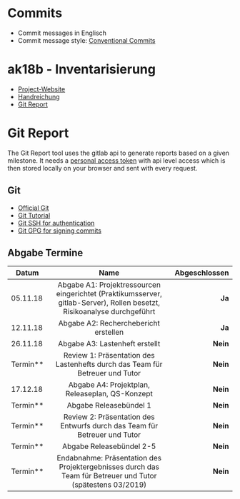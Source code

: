 # Commits

- Commit messages in Englisch
- Commit message style: [Conventional Commits](https://www.conventionalcommits.org/en/v1.0.0-beta.2/)

# ak18b - Inventarisierung

- [Project-Website](http://pcai042.informatik.uni-leipzig.de/~ak18b/jekyll/)
- [Handreichung](http://pcai042.informatik.uni-leipzig.de/swp/SWP-18/handreichung.pdf)
- [Git Report](http://pcai042.informatik.uni-leipzig.de/~ak18b/git-report/)

# Git Report

The Git Report tool uses the gitlab api to generate reports based on
a given milestone. It needs a
[personal access token](https://git.informatik.uni-leipzig.de/profile/personal_access_tokens)
with api level access which is then stored locally on your browser and
sent with every request.

## Git

- [Official Git](https://git-scm.com/)
- [Git Tutorial](https://white-gecko.github.io/GitTutorial/)
- [Git SSH for authentication](https://gitlab.com/help/ssh/README)
- [Git GPG for signing commits](https://gitlab.com/help/user/project/repository/gpg_signed_commits/index.md)

## Abgabe Termine

| Datum      |                                                          Name                                                           | Abgeschlossen |
| ---------- | :---------------------------------------------------------------------------------------------------------------------: | ------------: |
| 05.11.18   | Abgabe A1: Projektressourcen eingerichtet (Praktikumsserver, gitlab-Server), Rollen besetzt, Risikoanalyse durchgeführt |        **Ja** |
| 12.11.18   |                                          Abgabe A2: Recherchebericht erstellen                                          |        **Ja** |
| 26.11.18   |                                             Abgabe A3: Lastenheft erstellt                                              |      **Nein** |
| Termin\*\* |                      Review 1: Präsentation des Lastenhefts durch das Team für Betreuer und Tutor                       |      **Nein** |
| 17.12.18   |                                     Abgabe A4: Projektplan, Releaseplan, QS-Konzept                                     |      **Nein** |
| Termin\*\* |                                                 Abgabe Releasebündel 1                                                  |      **Nein** |
| Termin\*\* |                        Review 2: Präsentation des Entwurfs durch das Team für Betreuer und Tutor                        |      **Nein** |
| Termin\*\* |                                                Abgabe Releasebündel 2-5                                                 |      **Nein** |
| Termin\*\* |       Endabnahme: Präsentation des Projektergebnisses durch das Team für Betreuer und Tutor (spätestens 03/2019)        |      **Nein** |
